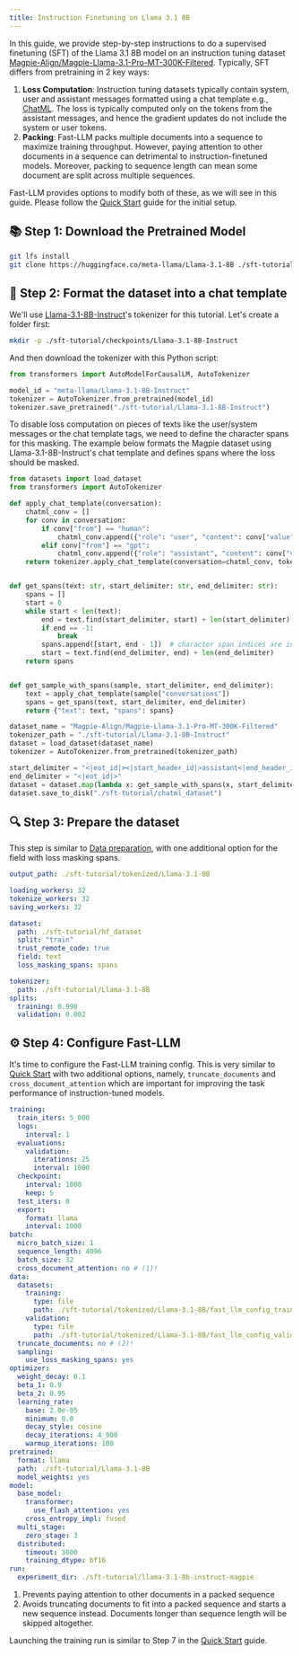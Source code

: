 ```yaml
---
title: Instruction Finetuning on Llama 3.1 8B
---
```



In this guide, we provide step-by-step instructions to do a supervised finetuning (SFT) of the Llama 3.1 8B model on an instruction tuning dataset [Magpie-Align/Magpie-Llama-3.1-Pro-MT-300K-Filtered](https://huggingface.co/datasets/Magpie-Align/Magpie-Llama-3.1-Pro-MT-300K-Filtered). Typically, SFT differs from pretraining in 2 key ways:

1. **Loss Computation**: Instruction tuning datasets typically contain system, user and assistant messages formatted using a chat template e.g., [ChatML](https://github.com/openai/openai-python/blob/release-v0.28.0/chatml.md). The loss is typically computed only on the tokens from the assistant messages, and hence the gradient updates do not include the system or user tokens.
2. **Packing**: Fast-LLM packs multiple documents into a sequence to maximize training throughput. However, paying attention to other documents in a sequence can detrimental to instruction-finetuned models. Moreover, packing to sequence length can mean some document are split across multiple sequences.

Fast-LLM provides options to modify both of these, as we will see in this guide. Please follow the [Quick Start](../quick-start.md) guide for the initial setup.

## 📚 Step 1: Download the Pretrained Model

```bash
git lfs install
git clone https://huggingface.co/meta-llama/Llama-3.1-8B ./sft-tutorial/Llama-3.1-8B
```

## 🔄 Step 2: Format the dataset into a chat template

We'll use [Llama-3.1-8B-Instruct](https://huggingface.co/meta-llama/Llama-3.1-8B-Instruct)'s tokenizer for this tutorial.
Let's create a folder first:

```bash
mkdir -p ./sft-tutorial/checkpoints/Llama-3.1-8B-Instruct
```

And then download the tokenizer with this Python script:

```python
from transformers import AutoModelForCausalLM, AutoTokenizer

model_id = "meta-llama/Llama-3.1-8B-Instruct"
tokenizer = AutoTokenizer.from_pretrained(model_id)
tokenizer.save_pretrained("./sft-tutorial/Llama-3.1-8B-Instruct")
```

To disable loss computation on pieces of texts like the user/system messages or the chat template tags, we need to define the character spans for this masking. The example below formats the Magpie dataset using Llama-3.1-8B-Instruct's chat template and defines spans where the loss should be masked.

```python
from datasets import load_dataset
from transformers import AutoTokenizer

def apply_chat_template(conversation):
    chatml_conv = []
    for conv in conversation:
        if conv["from"] == "human":
            chatml_conv.append({"role": "user", "content": conv["value"]})
        elif conv["from"] == "gpt":
            chatml_conv.append({"role": "assistant", "content": conv["value"]})
    return tokenizer.apply_chat_template(conversation=chatml_conv, tokenize=False)


def get_spans(text: str, start_delimiter: str, end_delimiter: str):
    spans = []
    start = 0
    while start < len(text):
        end = text.find(start_delimiter, start) + len(start_delimiter)
        if end == -1:
            break
        spans.append([start, end - 1])  # character span indices are inclusive
        start = text.find(end_delimiter, end) + len(end_delimiter)
    return spans


def get_sample_with_spans(sample, start_delimiter, end_delimiter):
    text = apply_chat_template(sample["conversations"])
    spans = get_spans(text, start_delimiter, end_delimiter)
    return {"text": text, "spans": spans}

dataset_name = "Magpie-Align/Magpie-Llama-3.1-Pro-MT-300K-Filtered"
tokenizer_path = "./sft-tutorial/Llama-3.1-8B-Instruct"
dataset = load_dataset(dataset_name)
tokenizer = AutoTokenizer.from_pretrained(tokenizer_path)

start_delimiter = "<|eot_id|><|start_header_id|>assistant<|end_header_id|>\n\n"
end_delimiter = "<|eot_id|>"
dataset = dataset.map(lambda x: get_sample_with_spans(x, start_delimiter, end_delimiter), num_proc=16)
dataset.save_to_disk("./sft-tutorial/chatml_dataset")
```

## 🔍 Step 3: Prepare the dataset

This step is similar to [Data preparation](data-preparation.md), with one additional option for the field with loss masking spans.

```yaml
output_path: ./sft-tutorial/tokenized/Llama-3.1-8B

loading_workers: 32
tokenize_workers: 32
saving_workers: 32

dataset:
  path: ./sft-tutorial/hf_dataset
  split: "train"
  trust_remote_code: true
  field: text
  loss_masking_spans: spans

tokenizer:
  path: ./sft-tutorial/Llama-3.1-8B
splits:
  training: 0.998
  validation: 0.002
```

## ⚙️ Step 4: Configure Fast-LLM

It's time to configure the Fast-LLM training config. This is very similar to [Quick Start](../quick-start.md) with two additional options, namely, `truncate_documents` and `cross_document_attention` which are important for improving the task performance of instruction-tuned models.

```yaml
training:
  train_iters: 5_000
  logs:
    interval: 1
  evaluations:
    validation:
      iterations: 25
      interval: 1000
  checkpoint:
    interval: 1000
    keep: 5
  test_iters: 0
  export:
    format: llama
    interval: 1000
batch:
  micro_batch_size: 1
  sequence_length: 4096
  batch_size: 32
  cross_document_attention: no # (1)!
data:
  datasets:
    training:
      type: file
      path: ./sft-tutorial/tokenized/Llama-3.1-8B/fast_llm_config_training.yaml
    validation:
      type: file
      path: ./sft-tutorial/tokenized/Llama-3.1-8B/fast_llm_config_validation.yaml
  truncate_documents: no # (2)!
  sampling:
    use_loss_masking_spans: yes
optimizer:
  weight_decay: 0.1
  beta_1: 0.9
  beta_2: 0.95
  learning_rate:
    base: 2.0e-05
    minimum: 0.0
    decay_style: cosine
    decay_iterations: 4_900
    warmup_iterations: 100
pretrained:
  format: llama
  path: ./sft-tutorial/Llama-3.1-8B
  model_weights: yes
model:
  base_model:
    transformer:
      use_flash_attention: yes
    cross_entropy_impl: fused
  multi_stage:
    zero_stage: 3
  distributed:
    timeout: 3600
    training_dtype: bf16
run:
  experiment_dir: ./sft-tutorial/llama-3.1-8b-instruct-magpie
```

1. Prevents paying attention to other documents in a packed sequence
2. Avoids truncating documents to fit into a packed sequence and starts a new sequence instead. Documents longer than sequence length will be skipped altogether.

Launching the training run is similar to Step 7 in the [Quick Start](../quick-start.md) guide.
